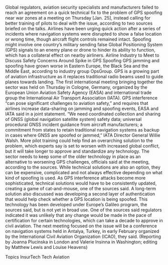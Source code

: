 Global regulators, aviation security specialists and manufacturers failed to reach an agreement on a quick technical fix to the problem of GPS spoofing near war zones at a meeting on Thursday [Jan. 25], instead calling for better training of pilots to deal with the issue, according to two sources briefed on the talks.
Airlines have been urging quick action after a series of incidents where navigation systems were disrupted to show a false location or wrong time, though aircraft flight controls remained intact.
Spoofing might involve one country’s military sending false Global Positioning System (GPS) signals to an enemy plane or drone to hinder its ability to function, which has a collateral effect on nearby airliners.
Airline Industry to Meet to Discuss Safety Concerns Around Spike in GPS Spoofing
GPS jamming and spoofing have grown worse in Eastern Europe, the Black Sea and the Middle East, according to industry group OpsGroup.
GPS is a growing part of aviation infrastructure as it replaces traditional radio beams used to guide planes towards landing.
The first international meeting bringing together the sector was held on Thursday in Cologne, Germany, organized by the European Union Aviation Safety Agency (EASA) and international trade group the International Air Transport Association (IATA).
GPS interference “can pose significant challenges to aviation safety,” and requires that airlines increase data-sharing on jamming and spoofing events, EASA and IATA said in a joint statement.
“We need coordinated collection and sharing of GNSS (global navigation satellite system) safety data; universal procedural GNSS incident guidance from aircraft manufacturers; a commitment from states to retain traditional navigation systems as backup in cases where GNSS are spoofed or jammed,” IATA Director General Willie Walsh.
More pilot training could help find an overarching solution to the problem, which experts say is set to worsen with increased global conflict, but it will take longer to approve and standardize any technology.
The sector needs to keep some of the older technology in place as an alternative to worsening GPS challenges, officials said at the meeting, according to the sources.
While technical solutions are also an option, they can be expensive, complicated and not always effective depending on what kind of spoofing is used.
As GPS interference attacks become more sophisticated, technical solutions would have to be consistently updated, creating a game of cat-and-mouse, one of the sources said.
A long-term solution also discussed was developing a second layer of authentication that would help check whether a GPS location is being spoofed.
This technology has been developed under Europe’s Galileo program, the sources said, but is not yet in broad use.
One of the sources said regulators indicated it was unlikely that any change would be made in the pace of certification for certain technologies, which can take a decade to approve in civil aviation.
The next meeting focused on the issue will be a conference on navigation systems held in Antalya, Turkey, in early February organized by the International Civil Aviation Organization (ICAO), they said.
(Reporting by Joanna Plucinska in London and Valerie Insinna in Washington; editing by Matthew Lewis and Louise Heavens)

Topics
InsurTech
Tech
Aviation
